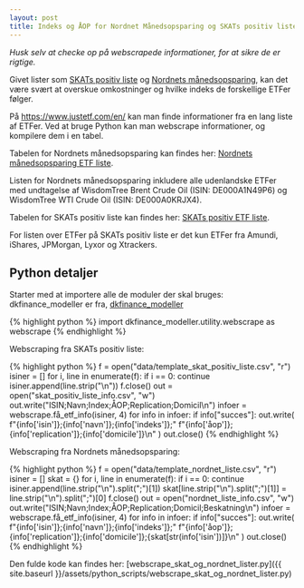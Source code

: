 ```yaml
---
layout: post
title: Indeks og ÅOP for Nordnet Månedsopsparing og SKATs positiv liste
---
```


*Husk selv at checke op på webscrapede informationer, for at sikre de er rigtige.*

Givet lister som [SKATs positiv liste](https://skat.dk/skat.aspx?oid=2244641)
og [Nordnets månedsopsparing](https://www.nordnet.dk/dk/tjenester/manedsopsparing),
kan det være svært at overskue omkostninger og hvilke indeks de forskellige ETFer følger.

På https://www.justetf.com/en/ kan man finde informationer fra en lang liste af ETFer.
Ved at bruge Python kan man webscrape informationer, og kompilere dem i en tabel.

Tabelen for Nordnets månedsopsparing kan findes her:
[Nordnets månedsopsparing ETF liste](https://docs.google.com/spreadsheets/d/1FTxNdAT43Dkcix32ase-R8O1tQDkWkr3hvvkqLLOihY/edit?usp=sharing).

Listen for Nordnets månedsopsparing inkludere alle udenlandske ETFer med undtagelse af WisdomTree Brent Crude Oil (ISIN: DE000A1N49P6) og WisdomTree WTI Crude Oil (ISIN: DE000A0KRJX4).

Tabelen for SKATs positiv liste kan findes her:
[SKATs positiv ETF liste](https://docs.google.com/spreadsheets/d/181WgeIKI_c9z2DpjqcBxXkOwbcPLnrDjRT4JhHY8eB8/edit?usp=sharing).

For listen over ETFer på SKATs positiv liste er det kun ETFer fra Amundi, iShares, JPMorgan, Lyxor og Xtrackers.


<!-- python_split -->

## Python detaljer

Starter med at importere alle de moduler der skal bruges:
dkfinance_modeller er fra, [dkfinance_modeller](https://github.com/erikkjellgren/dkfinance_modeller)

{% highlight python %}
import dkfinance_modeller.utility.webscrape as webscrape
{% endhighlight %}

Webscraping fra SKATs positiv liste:

{% highlight python %}
f = open("data/template_skat_positiv_liste.csv", "r")
isiner = []
for i, line in enumerate(f):
    if i == 0:
        continue
    isiner.append(line.strip("\n"))
f.close()
out = open("skat_positiv_liste_info.csv", "w")
out.write("ISIN;Navn;Index;ÅOP;Replication;Domicil\n")
infoer = webscrape.få_etf_info(isiner, 4)
for info in infoer:
    if info["succes"]:
        out.write(
            f"{info['isin']};{info['navn']};{info['indeks']};"
            f"{info['åop']};{info['replication']};{info['domicile']}\n"
        )
out.close()
{% endhighlight %}

Webscraping fra Nordnets månedsopsparing:

{% highlight python %}
f = open("data/template_nordnet_liste.csv", "r")
isiner = []
skat = {}
for i, line in enumerate(f):
    if i == 0:
        continue
    isiner.append(line.strip("\n").split(";")[1])
    skat[line.strip("\n").split(";")[1]] = line.strip("\n").split(";")[0]
f.close()
out = open("nordnet_liste_info.csv", "w")
out.write("ISIN;Navn;Index;ÅOP;Replication;Domicil;Beskatning\n")
infoer = webscrape.få_etf_info(isiner, 4)
for info in infoer:
    if info["succes"]:
        out.write(
            f"{info['isin']};{info['navn']};{info['indeks']};"
            f"{info['åop']};{info['replication']};{info['domicile']};{skat[str(info['isin'])]}\n"
        )
out.close()
{% endhighlight %}

Den fulde kode kan findes her: [webscrape_skat_og_nordnet_lister.py]({{ site.baseurl }}/assets/python_scripts/webscrape_skat_og_nordnet_lister.py)